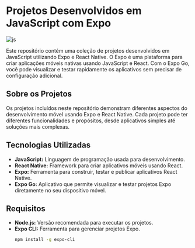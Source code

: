 # Projetos Desenvolvidos em JavaScript com Expo

![js](https://adatech.dev.br/wp-content/uploads/2024/01/20240108-o-que-e-javascript.gif)

Este repositório contém uma coleção de projetos desenvolvidos em JavaScript utilizando Expo e React Native. O Expo é uma plataforma para criar aplicações móveis nativas usando JavaScript e React. Com o Expo Go, você pode visualizar e testar rapidamente os aplicativos sem precisar de configuração adicional.

## Sobre os Projetos

Os projetos incluídos neste repositório demonstram diferentes aspectos do desenvolvimento móvel usando Expo e React Native. Cada projeto pode ter diferentes funcionalidades e propósitos, desde aplicativos simples até soluções mais complexas.

## Tecnologias Utilizadas

- **JavaScript:** Linguagem de programação usada para desenvolvimento.
- **React Native:** Framework para criar aplicativos móveis usando React.
- **Expo:** Ferramenta para construir, testar e publicar aplicativos React Native.
- **Expo Go:** Aplicativo que permite visualizar e testar projetos Expo diretamente no seu dispositivo móvel.

## Requisitos

- **Node.js:** Versão recomendada para executar os projetos.
- **Expo CLI:** Ferramenta para gerenciar projetos Expo.
  ```bash
  npm install -g expo-cli



